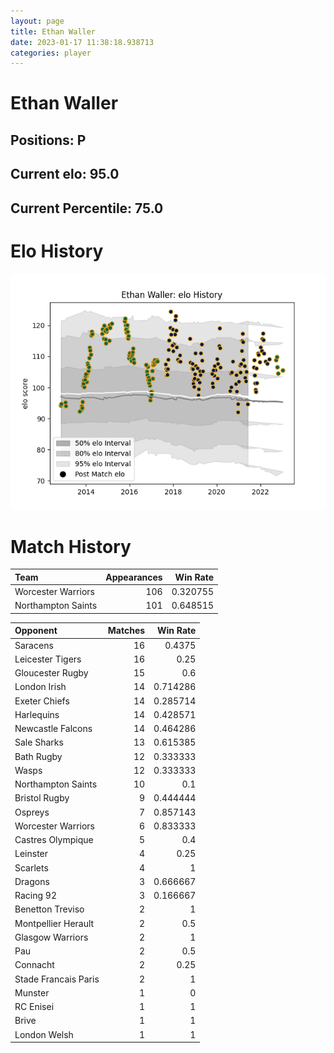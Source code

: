 ```yaml
---  
layout: page  
title: Ethan Waller  
date: 2023-01-17 11:38:18.938713  
categories: player  
---
```

# Ethan Waller

## Positions: P

## Current elo: 95.0

## Current Percentile: 75.0

# Elo History


![elo history](history_EthanWaller.png)
# Match History


| Team               |   Appearances |   Win Rate |
|:-------------------|--------------:|-----------:|
| Worcester Warriors |           106 |   0.320755 |
| Northampton Saints |           101 |   0.648515 |

| Opponent             |   Matches |   Win Rate |
|:---------------------|----------:|-----------:|
| Saracens             |        16 |   0.4375   |
| Leicester Tigers     |        16 |   0.25     |
| Gloucester Rugby     |        15 |   0.6      |
| London Irish         |        14 |   0.714286 |
| Exeter Chiefs        |        14 |   0.285714 |
| Harlequins           |        14 |   0.428571 |
| Newcastle Falcons    |        14 |   0.464286 |
| Sale Sharks          |        13 |   0.615385 |
| Bath Rugby           |        12 |   0.333333 |
| Wasps                |        12 |   0.333333 |
| Northampton Saints   |        10 |   0.1      |
| Bristol Rugby        |         9 |   0.444444 |
| Ospreys              |         7 |   0.857143 |
| Worcester Warriors   |         6 |   0.833333 |
| Castres Olympique    |         5 |   0.4      |
| Leinster             |         4 |   0.25     |
| Scarlets             |         4 |   1        |
| Dragons              |         3 |   0.666667 |
| Racing 92            |         3 |   0.166667 |
| Benetton Treviso     |         2 |   1        |
| Montpellier Herault  |         2 |   0.5      |
| Glasgow Warriors     |         2 |   1        |
| Pau                  |         2 |   0.5      |
| Connacht             |         2 |   0.25     |
| Stade Francais Paris |         2 |   1        |
| Munster              |         1 |   0        |
| RC Enisei            |         1 |   1        |
| Brive                |         1 |   1        |
| London Welsh         |         1 |   1        |